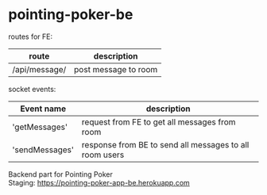 # pointing-poker-be

routes for FE:

| route    | description          |
| ------------- | -------------------- |
| /api/message/    | post message to room    |

socket events:

| Event name    | description          |
| ------------- | -------------------- |
| 'getMessages'    | request from FE to get all messages  from room  |
| 'sendMessages'   | response from BE to send all messages to all room users|

Backend part for Pointing Poker  
Staging: https://pointing-poker-app-be.herokuapp.com
